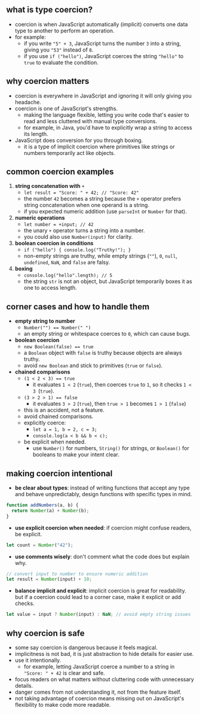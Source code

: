 ## what is type coercion?
- coercion is when JavaScript automatically (implicit) converts one data type to another to perform an operation.
- for example:
	- if you write `"5" + 3`, JavaScript turns the number `3` into a string, giving you `"53"` instead of `8`.
	- if you use `if ("hello")`, JavaScript coerces the string `"hello"` to `true` to evaluate the condition.
## why coercion matters
- coercion is everywhere in JavaScript and ignoring it will only giving you headache.
- coercion is one of JavaScript's strengths.
	- making the language flexible, letting you write code that's easier to read and less cluttered with manual type conversions.
	- for example, in Java, you'd have to explicitly wrap a string to access its length.
- JavaScript does conversion for you through boxing.
	- it is a type of implicit coercion where primitives like strings or numbers temporarily act like objects.
## common coercion examples
1. **string concatenation with** `+`
	- `let result = "Score: " + 42; // "Score: 42"`
	- the number `42` becomes a string because the `+` operator prefers string concatenation when one operand is a string.
	- if you expected numeric addition (use `parseInt` or `Number` for that).
2. **numeric operations**
	- `let number = +input; // 42`
	- the unary `+` operator turns a string into a number. 
	- you could also use `Number(input)` for clarity.
3. **boolean coercion in conditions**
	- `if ("hello") { console.log("Truthy!"); }`
	- non-empty strings are truthy, while empty strings (`""`), `0`, `null`, `undefined`, `NaN`, and `false` are falsy.
4. **boxing**
	- `console.log("hello".length); // 5`
	- the string `str` is not an object, but JavaScript temporarily boxes it as one to access length.
## corner cases and how to handle them
 - **empty string to number**
	 - `Number("") == Number(" ")`
	 - an empty string or whitespace coerces to `0`, which can cause bugs. 
 - **boolean coercion**
	- `new Boolean(false) == true`
	- a `Boolean` object with `false` is truthy because objects are always truthy. 
	- avoid `new Boolean` and stick to primitives (`true` or `false`).
 - **chained comparisons**
	 - `(1 < 2 < 3) == true`
		 - it evaluates `1 < 2` (`true`), then coerces `true` to `1`, so it checks `1 < 3 `(`true`).
	 - `(3 > 2 > 1) == false`
		 - it evaluates `3 > 2` (`true`), then `true > 1` becomes `1 > 1` (`false`)
	 - this is an accident, not a feature.
	 - avoid chained comparisons.
	 - explicitly coerce:
		 - `let a = 1, b = 2, c = 3;`
		 - `console.log(a < b && b < c);`
	- be explicit when needed. 
		- use `Number()` for numbers, `String()` for strings, or `Boolean()` for booleans to make your intent clear.
## making coercion intentional
- **be clear about types**: instead of writing functions that accept any type and behave unpredictably, design functions with specific types in mind.
```js
function addNumbers(a, b) {
  return Number(a) + Number(b);
}
``` 
- **use explicit coercion when needed**: if coercion might confuse readers, be explicit.
```js
let count = Number("42");
```
- **use comments wisely**: don't comment what the code does but explain why.
```js
// convert input to number to ensure numeric addition
let result = Number(input) + 10;
```
- **balance implicit and explicit**: implicit coercion is great for readability. but if a coercion could lead to a corner case, make it explicit or add checks.
```js
let value = input ? Number(input) : NaN; // avoid empty string issues
```
## why coercion is safe
- some say coercion is dangerous because it feels magical. 
- implicitness is not bad, it is just abstraction to hide details for easier use.
- use it intentionally. 
	- for example, letting JavaScript coerce a number to a string in `"Score: " + 42` is clear and safe.
- focus readers on what matters without cluttering code with unnecessary details.
- danger comes from not understanding it, not from the feature itself.
- not taking advantage of coercion means missing out on JavaScript's flexibility to make code more readable.
